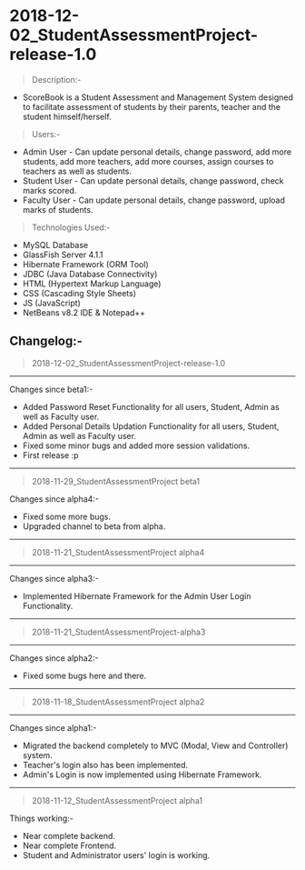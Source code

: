 # 2018-12-02_StudentAssessmentProject-release-1.0

> Description:-
- ScoreBook is a Student Assessment and Management System designed to facilitate assessment of students by their parents, teacher and the student himself/herself.

> Users:-
- Admin User - Can update personal details, change password, add more students, add more teachers, add more courses, assign courses to teachers as well as students.
- Student User - Can update personal details, change password, check marks scored.
- Faculty User - Can update personal details, change password, upload marks of students.


> Technologies Used:-
- MySQL Database
- GlassFish Server 4.1.1
- Hibernate Framework (ORM Tool)
- JDBC (Java Database Connectivity)
- HTML (Hypertext Markup Language)
- CSS (Cascading Style Sheets)
- JS (JavaScript)
- NetBeans v8.2 IDE & Notepad++


Changelog:-
-----------------------------------------------------------------------------
> 2018-12-02_StudentAssessmentProject-release-1.0
-------------------------------------------------
Changes since beta1:-
- Added Password Reset Functionality for all users, Student, Admin as well as Faculty user.
- Added Personal Details Updation Functionality for all users, Student, Admin as well as Faculty user.
- Fixed some minor bugs and added more session validations.
- First release :p

-----------------------------------------------------------------------------
> 2018-11-29_StudentAssessmentProject beta1

Changes since alpha4:-
- Fixed some more bugs.
- Upgraded channel to beta from alpha.

-----------------------------------------------------------------------------
> 2018-11-21_StudentAssessmentProject alpha4
---------------------------------------------
Changes since alpha3:-
- Implemented Hibernate Framework for the Admin User Login Functionality.

-----------------------------------------------------------------------------
> 2018-11-21_StudentAssessmentProject-alpha3
---------------------------------------------
Changes since alpha2:-
- Fixed some bugs here and there.

-----------------------------------------------------------------------------
> 2018-11-18_StudentAssessmentProject alpha2
---------------------------------------------
Changes since alpha1:-
- Migrated the backend completely to MVC (Modal, View and Controller) system.
- Teacher's login also has been implemented.
- Admin's Login is now implemented using Hibernate Framework.

-----------------------------------------------------------------------------
> 2018-11-12_StudentAssessmentProject alpha1

Things working:-
- Near complete backend.
- Near complete Frontend.
- Student and Administrator users' login is working.
 